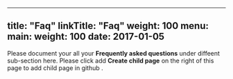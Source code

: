 
---
title: "Faq"
linkTitle: "Faq"
weight: 100
menu:
  main:
    weight: 100
date: 2017-01-05
---

Please document your all your  **Frequently asked questions** under diffeent sub-section here. Please click add **Create child page** on the right of this page to add child page in github .


